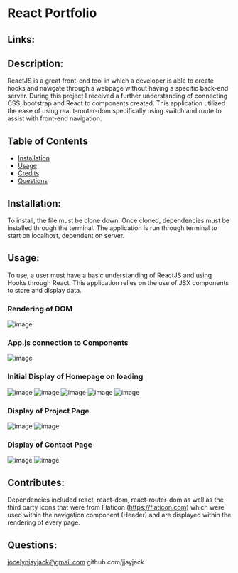 # React Portfolio
  ## Links: 
  ## Description:
  ReactJS is a great front-end tool in which a developer is able to create hooks and navigate through a webpage without having a specific back-end server. During this project I received a further understanding of connecting CSS, bootstrap and React to components created. This application utilized the ease of using react-router-dom specifically using switch and route to assist with front-end navigation.
  ## Table of Contents
  - [Installation](#installation)
  - [Usage](#usage)
  - [Credits](#contributes)
  - [Questions](#email)

  ## Installation:
  To install, the file must be clone down. Once cloned, dependencies must be installed through the terminal. The application is run through terminal to start on localhost, dependent on server.

  ## Usage:
  To use, a user must have a basic understanding of ReactJS and using Hooks through React. This application relies on the use of JSX components to store and display data. 
  
  ### Rendering of DOM 
  ![image](https://user-images.githubusercontent.com/79474830/121255944-a29d2780-c871-11eb-86c2-fc648018c5aa.png)
  
  ### App.js connection to Components 
  ![image](https://user-images.githubusercontent.com/79474830/121256045-c52f4080-c871-11eb-97d9-a87362ea8818.png)
  
  ### Initial Display of Homepage on loading 
  ![image](https://user-images.githubusercontent.com/79474830/121257109-ec3a4200-c872-11eb-86cf-957780f8af99.png)
  ![image](https://user-images.githubusercontent.com/79474830/121255842-84372c00-c871-11eb-9b0e-a9a60d57824e.png)
  ![image](https://user-images.githubusercontent.com/79474830/121257250-168bff80-c873-11eb-9256-08375bb4cc6e.png)
  ![image](https://user-images.githubusercontent.com/79474830/121257650-8ef2c080-c873-11eb-971d-2fddec64a65a.png)
  ![image](https://user-images.githubusercontent.com/79474830/121259397-ad59bb80-c875-11eb-9efc-6384dcb7dbb7.png)

  
  ### Display of Project Page 
  ![image](https://user-images.githubusercontent.com/79474830/121258030-06285480-c874-11eb-87df-b3d76256ed61.png)
  ![image](https://user-images.githubusercontent.com/79474830/121258324-60291a00-c874-11eb-9c40-07d6172164e9.png)

### Display of Contact Page 

![image](https://user-images.githubusercontent.com/79474830/121258751-e5143380-c874-11eb-9669-e10cbdcded85.png)
![image](https://user-images.githubusercontent.com/79474830/121258848-037a2f00-c875-11eb-8a73-f6511d6c2ef0.png)


  ## Contributes:
  Dependencies included react, react-dom, react-router-dom as well as the third party icons that were from Flaticon (https://flaticon.com) which were used within the navigation component (Header) and are displayed within the rendering of every page. 

  ## Questions:
  jocelynjayjack@gmail.com
  github.com/jjayjack
